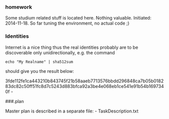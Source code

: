 ### homework


Some studium related stuff is located here. Nothing valuable.
Initiated: 2014-11-18. So far tuning the environment, no actual code ;)

### Identities


Internet is a nice thing thus the
real identities probably are to be discoverable only unidirectionally,
e.g. the command

    echo "My Realname" | sha512sum 

should give you the result below:

3fde112fe1ca443210b843745f21b58aaeb7713576bbdd296848ca7b05b018283dc82c50ff51fc8d7c5243d883bfca92a3be4e068eb1ce541e91b54b1697340f  -


###.plan


Master plan is described in a separate file:
	- TaskDescription.txt

